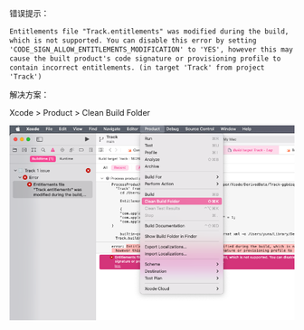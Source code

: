 错误提示：      

```
Entitlements file "Track.entitlements" was modified during the build, which is not supported. You can disable this error by setting 'CODE_SIGN_ALLOW_ENTITLEMENTS_MODIFICATION' to 'YES', however this may cause the built product's code signature or provisioning profile to contain incorrect entitlements. (in target 'Track' from project 'Track')
```

解决方案：

Xcode > Product > Clean Build Folder

![](assets/Xcode_2021-10-29_16-27-59.png)

